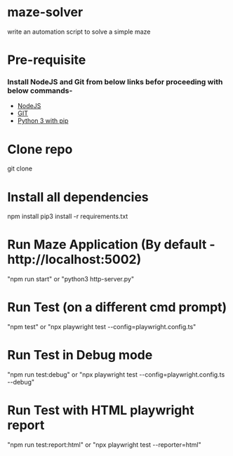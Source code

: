 # maze-solver
write an automation script to solve a simple maze

# Pre-requisite
### Install NodeJS and Git from below links befor proceeding with below commands-
 - [NodeJS](https://nodejs.org/en/)
 - [GIT](https://git-scm.com/downloads) 
 - [Python 3 with pip](https://www.python.org/downloads/)

# Clone repo
git clone 

# Install all dependencies 
npm install
pip3 install -r requirements.txt

# Run Maze Application (By default - http://localhost:5002)
"npm run start" or "python3 http-server.py"

# Run Test (on a different cmd prompt)
"npm test" or "npx playwright test --config=playwright.config.ts"

# Run Test in Debug mode
"npm run test:debug" or "npx playwright test --config=playwright.config.ts --debug"

# Run Test with HTML playwright report
"npm run test:report:html" or "npx playwright test --reporter=html"


